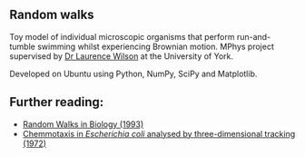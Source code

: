 Random walks
---
Toy model of individual microscopic organisms that perform run-and-tumble swimming whilst experiencing Brownian motion. MPhys project supervised by [Dr Laurence Wilson](https://www.york.ac.uk/physics-engineering-technology/people/lg_wilson/) at the University of York. 

Developed on Ubuntu using Python, NumPy, SciPy and Matplotlib.

Further reading:
---
* [Random Walks in Biology (1993)](https://books.google.co.uk/books?hl=en&lr=&id=DjdgXGLoJY8C&oi=fnd&pg=PP11&dq=info:zMnaGqq4qtkJ:scholar.google.com&ots=_B0F6ba6CH&sig=AhInOpv_YgwN8sqgf8vSQiEiiBk&redir_esc=y#v=onepage&q&f=false)
* [Chemmotaxis in *Escherichia coli* analysed by three-dimensional tracking (1972)](https://www.nature.com/articles/239500a0)

